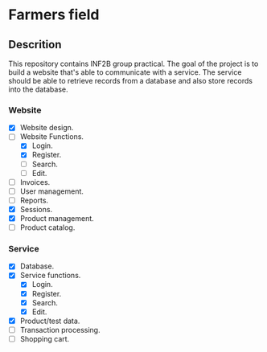 # Farmers field

## Descrition

This repository contains INF2B group practical. The goal of the project is to build a website that's able to communicate with a service. The service should be able to retrieve records from a database and also store records into the database.

### Website

- [x] Website design.
- [ ] Website Functions.
  - [x] Login.
  - [x] Register.
  - [ ] Search.
  - [ ] Edit.
- [ ] Invoices.
- [ ] User management.
- [ ] Reports.
- [x] Sessions.
- [x] Product management.
- [ ] Product catalog.

### Service

- [x] Database.
- [x] Service functions.
  - [x] Login.
  - [x] Register.
  - [x] Search.
  - [x] Edit.
- [x] Product/test data.
- [ ] Transaction processing.
- [ ] Shopping cart.
